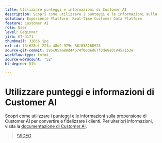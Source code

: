 ```yaml
---
title: Utilizzare punteggi e informazioni di Customer AI
description: Scopri come utilizzare i punteggi e le informazioni sulla propensione di di IA per l’analisi dei clienti per convertire e fidelizzare la clientela.
solution: Experience Platform, Real-Time Customer Data Platform
feature: Customer AI
role: User
level: Beginner
jira: KT-4171
thumbnail: 32666.jpg
exl-id: f3f628ef-223a-48d9-979e-86f038268923
source-git-commit: 286c85aa88d44574f00ded67f0de8e0c945a153e
workflow-type: tm+mt
source-wordcount: '52'
ht-degree: 51%

---
```


# Utilizzare punteggi e informazioni di Customer AI

Scopri come utilizzare i punteggi e le informazioni sulla propensione di Customer AI per convertire e fidelizzare i clienti. Per ulteriori informazioni, visita la [documentazione di Customer AI](https://experienceleague.adobe.com/docs/experience-platform/intelligent-services/customer-ai/overview.html?lang=it).

>[!VIDEO](https://video.tv.adobe.com/v/36624?learn=on&enablevpops&captions=ita)


